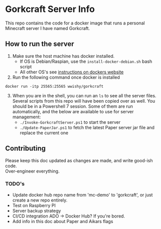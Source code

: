 # Gorkcraft Server Info

This repo contains the code for a docker image that runs a personal Minecraft server I have named Gorkcraft.

## How to run the server
1. Make sure the host machine has docker installed.
    - If OS is Debian/Raspian, use the `install-docker-debian.sh` bash script
    - All other OS's see [instructions on dockers website](https://docs.docker.com/engine/install/)
2. Run the following command once docker is installed
```pwsh
docker run -itp 25565:25565 wwishy/gorkcraft
```
3. When you are in the shell, you can run an `ls` to see all the server files. Several scripts from this repo will have been copied over as well. You should be in a Powershell 7 session. Some of them are run automatically, and the below are available to use for server management:
    - `./Invoke-GorkcraftServer.ps1` to start the server
    - `./Update-PaperJar.ps1` to fetch the latest Paper server jar file and replace the current one

## Contributing
Please keep this doc updated as changes are made, and write good-ish code.  
Over-engineer everything.

### TODO's
* Update docker hub repo name from 'mc-demo' to 'gorkcraft', or just create a new repo entirely.
* Test on Raspberry PI
* Server backup strategy
* CI/CD integration ADO -> Docker Hub? If you're bored.
* Add info in this doc about Paper and Aikars flags